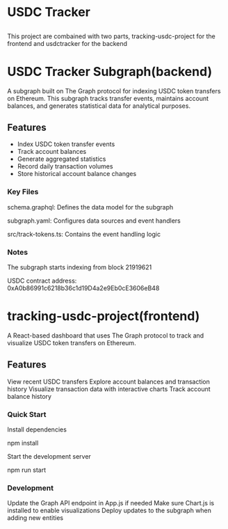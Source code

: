 # USDC Tracker
## 
This project are combained with two parts, tracking-usdc-project for the frontend and usdctracker for the backend

# USDC Tracker Subgraph(backend)

A subgraph built on The Graph protocol for indexing USDC token transfers on Ethereum. This subgraph tracks transfer events, maintains account balances, and generates statistical data for analytical purposes.

## Features

- Index USDC token transfer events
- Track account balances
- Generate aggregated statistics
- Record daily transaction volumes
- Store historical account balance changes

### Key Files

schema.graphql: Defines the data model for the subgraph

subgraph.yaml: Configures data sources and event handlers

src/track-tokens.ts: Contains the event handling logic


### Notes

The subgraph starts indexing from block 21919621

USDC contract address: 0xA0b86991c6218b36c1d19D4a2e9Eb0cE3606eB48

# tracking-usdc-project(frontend)
A React-based dashboard that uses The Graph protocol to track and visualize USDC token transfers on Ethereum.

## Features

View recent USDC transfers
Explore account balances and transaction history
Visualize transaction data with interactive charts
Track account balance history

### Quick Start

Install dependencies

npm install

Start the development server

npm run start

### Development

Update the Graph API endpoint in App.js if needed
Make sure Chart.js is installed to enable visualizations
Deploy updates to the subgraph when adding new entities
